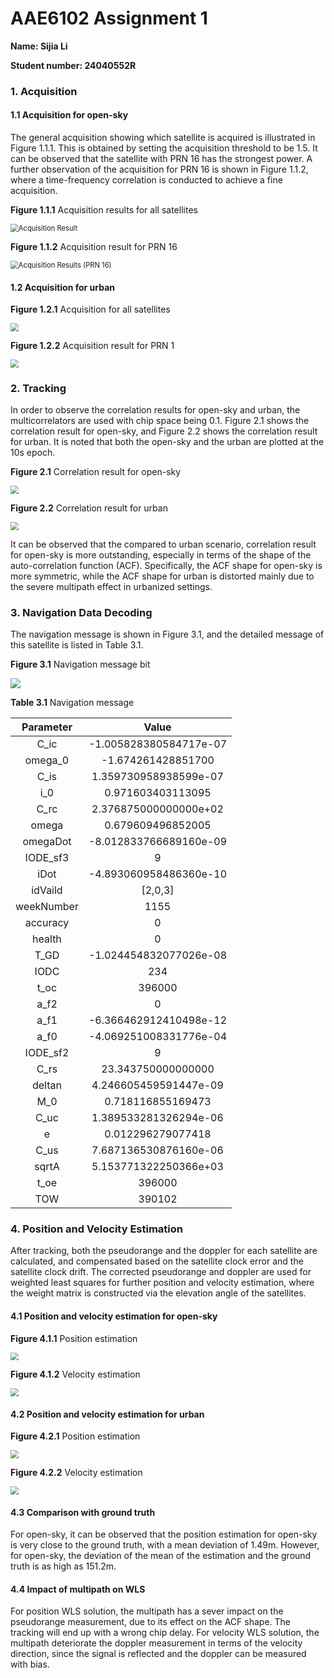 # AAE6102 Assignment 1

**Name: Sijia Li**

**Student number: 24040552R**

### 1. Acquisition

#### 1.1 Acquisition for open-sky

The general acquisition showing which satellite is acquired is illustrated in Figure 1.1.1. This is obtained by setting the acquisition threshold to be 1.5. It can be observed that the satellite with PRN 16 has the strongest power. A further observation of the acquisition for PRN 16 is shown in Figure 1.1.2, where a time-frequency correlation is conducted to achieve a fine acquisition. 

**Figure 1.1.1** Acquisition results for all satellites

<img src="https://github.com/sjfranz/AAE6102_LISIJIA_24040552/blob/main/Figure/acquisition_open_sky.jpg" alt="Acquisition Result" style="zoom:80%;" />

**Figure 1.1.2** Acquisition result for PRN 16

<img src="https://github.com/sjfranz/AAE6102_LISIJIA_24040552/blob/main/Figure/acq_prn16_opensky.jpg" alt="Acquisition Results (PRN 16)" style="zoom:80%;" />



#### 1.2 Acquisition for urban

**Figure 1.2.1** Acquisition for all satellites

<img src="https://github.com/sjfranz/AAE6102_LISIJIA_24040552/blob/main/Figure/acquisition_urban.jpg" style="zoom:80%;" />

**Figure 1.2.2** Acquisition result for PRN 1

<img src="https://github.com/sjfranz/AAE6102_LISIJIA_24040552/blob/main/Figure/acq_prn1_urban.jpg" style="zoom:80%;" />

### 2. Tracking

In order to observe the correlation results for open-sky and urban, the multicorrelators are used with chip space being 0.1.  Figure 2.1 shows the correlation result for open-sky, and Figure 2.2 shows the correlation result for urban. It is noted that both the open-sky and the urban are plotted at the 10s epoch.

**Figure 2.1** Correlation result for open-sky

<img src="https://github.com/sjfranz/AAE6102_LISIJIA_24040552/blob/main/Figure/multicorr.jpg" style="zoom:80%;" />

**Figure 2.2** Correlation result for urban

<img src="https://github.com/sjfranz/AAE6102_LISIJIA_24040552/blob/main/Figure/multicorr_urban.jpg" style="zoom:80%;" />

It can be observed that the compared to urban scenario, correlation result for open-sky is more outstanding, especially in terms of the shape of the auto-correlation function (ACF). Specifically, the ACF shape for open-sky is more symmetric, while the ACF shape for urban is distorted mainly due to the severe multipath effect in urbanized settings.

### 3. Navigation Data Decoding

The navigation message is shown in Figure 3.1, and the detailed message of this satellite is listed in Table 3.1.

**Figure 3.1** Navigation message bit

![](https://github.com/sjfranz/AAE6102_LISIJIA_24040552/blob/main/Figure/navdata.jpg)

**Table 3.1** Navigation message

| Parameter  |         Value          |
| :--------: | :--------------------: |
|    C_ic    | -1.005828380584717e-07 |
|  omega_0   |   -1.674261428851700   |
|    C_is    | 1.359730958938599e-07  |
|    i_0     |   0.971603403113095    |
|    C_rc    | 2.376875000000000e+02  |
|   omega    |   0.679609496852005    |
|  omegaDot  | -8.012833766689160e-09 |
|  IODE_sf3  |           9            |
|    iDot    | -4.893060958486360e-10 |
|  idVaild   |        [2,0,3]         |
| weekNumber |          1155          |
|  accuracy  |           0            |
|   health   |           0            |
|    T_GD    | -1.024454832077026e-08 |
|    IODC    |          234           |
|    t_oc    |         396000         |
|    a_f2    |           0            |
|    a_f1    | -6.366462912410498e-12 |
|    a_f0    | -4.069251008331776e-04 |
|  IODE_sf2  |           9            |
|    C_rs    |   23.343750000000000   |
|   deltan   | 4.246605459591447e-09  |
|    M_0     |   0.718116855169473    |
|    C_uc    | 1.389533281326294e-06  |
|     e      |   0.012296279077418    |
|    C_us    | 7.687136530876160e-06  |
|   sqrtA    | 5.153771322250366e+03  |
|    t_oe    |         396000         |
|    TOW     |         390102         |

### 4. Position and Velocity Estimation

After tracking, both the pseudorange and the doppler for each satellite are calculated, and compensated based on the satellite clock error and the satellite clock drift. The corrected pseudorange and doppler are used for weighted least squares for further position and velocity estimation, where the weight matrix is constructed via the elevation angle of the satellites.

#### 4.1 Position and velocity estimation for open-sky

**Figure 4.1.1** Position estimation

<img src="https://github.com/sjfranz/AAE6102_LISIJIA_24040552/blob/main/Figure/opensky_pos.jpg" style="zoom:80%;" />

**Figure 4.1.2** Velocity estimation

<img src="https://github.com/sjfranz/AAE6102_LISIJIA_24040552/blob/main/Figure/opensky_vel.jpg" style="zoom:80%;" />

#### 4.2 Position and velocity estimation for urban

**Figure 4.2.1** Position estimation

<img src="https://github.com/sjfranz/AAE6102_LISIJIA_24040552/blob/main/Figure/urban_pos.jpg" style="zoom:80%;" />

**Figure 4.2.2** Velocity estimation

<img src="https://github.com/sjfranz/AAE6102_LISIJIA_24040552/blob/main/Figure/urban_vel.jpg" style="zoom:80%;" />

#### 4.3 Comparison with ground truth

For open-sky, it can be observed that the position estimation for open-sky is very close to the ground truth, with a mean deviation of 1.49m. However, for open-sky, the deviation of the mean of the estimation and the ground truth is as high as 151.2m.

#### 4.4 Impact of multipath on WLS

For position WLS solution, the multipath has a sever impact on the pseudorange measurement, due to its effect on the ACF shape. The tracking will end up with a wrong chip delay. For velocity WLS solution, the multipath deteriorate the doppler measurement in terms of the velocity direction, since the signal is reflected and the doppler can be measured with bias. 











